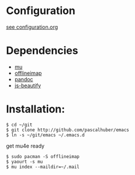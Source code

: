 # Configuration

[see configuration.org](configuration.org)

# Dependencies

* [mu](https://www.djcbsoftware.nl/code/mu/)
* [offlineimap](http://www.offlineimap.org/)
* [pandoc](http://pandoc.org/)
* [js-beautify](https://github.com/beautify-web/js-beautify)

# Installation:

```
$ cd ~/git 
$ git clone http://github.com/pascalhuber/emacs
$ ln -s ~/git/emacs ~/.emacs.d
```

get mu4e ready
```
$ sudo pacman -S offlineimap 
$ yaourt -s mu
$ mu index --maildir=~/.mail
```

